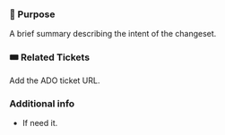 <!-- If you're making a doc PR or something tiny where the below is irrelevant, just delete this
template and use a short description. -->

### 📜 Purpose

A brief summary describing the intent of the changeset.

### 🎟 Related Tickets

Add the ADO ticket URL.


### Additional info

- If need it.
